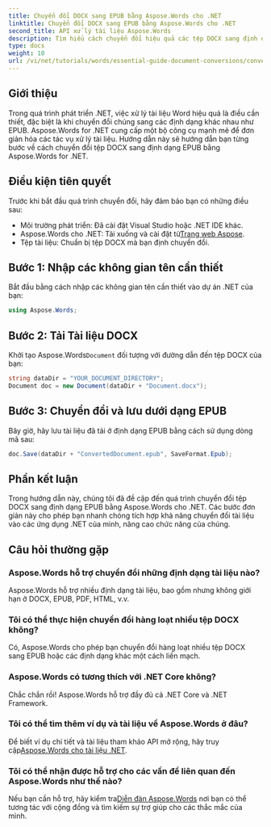 ```yaml
---
title: Chuyển đổi DOCX sang EPUB bằng Aspose.Words cho .NET
linktitle: Chuyển đổi DOCX sang EPUB bằng Aspose.Words cho .NET
second_title: API xử lý tài liệu Aspose.Words
description: Tìm hiểu cách chuyển đổi hiệu quả các tệp DOCX sang định dạng EPUB bằng Aspose.Words cho .NET. Hướng dẫn toàn diện này cung cấp từng bước.
type: docs
weight: 10
url: /vi/net/tutorials/words/essential-guide-document-conversions/convert-docx-to-epub/
---
```

## Giới thiệu

Trong quá trình phát triển .NET, việc xử lý tài liệu Word hiệu quả là điều cần thiết, đặc biệt là khi chuyển đổi chúng sang các định dạng khác nhau như EPUB. Aspose.Words for .NET cung cấp một bộ công cụ mạnh mẽ để đơn giản hóa các tác vụ xử lý tài liệu. Hướng dẫn này sẽ hướng dẫn bạn từng bước về cách chuyển đổi tệp DOCX sang định dạng EPUB bằng Aspose.Words for .NET.

## Điều kiện tiên quyết

Trước khi bắt đầu quá trình chuyển đổi, hãy đảm bảo bạn có những điều sau:

- Môi trường phát triển: Đã cài đặt Visual Studio hoặc .NET IDE khác.
-  Aspose.Words cho .NET: Tải xuống và cài đặt từ[Trang web Aspose](https://releases.aspose.com/words/net/).
- Tệp tài liệu: Chuẩn bị tệp DOCX mà bạn định chuyển đổi.

## Bước 1: Nhập các không gian tên cần thiết

Bắt đầu bằng cách nhập các không gian tên cần thiết vào dự án .NET của bạn:

```csharp
using Aspose.Words;
```

## Bước 2: Tải Tài liệu DOCX

 Khởi tạo Aspose.Words`Document` đối tượng với đường dẫn đến tệp DOCX của bạn:

```csharp
string dataDir = "YOUR_DOCUMENT_DIRECTORY";
Document doc = new Document(dataDir + "Document.docx");
```

## Bước 3: Chuyển đổi và lưu dưới dạng EPUB

Bây giờ, hãy lưu tài liệu đã tải ở định dạng EPUB bằng cách sử dụng dòng mã sau:

```csharp
doc.Save(dataDir + "ConvertedDocument.epub", SaveFormat.Epub);
```

## Phần kết luận

Trong hướng dẫn này, chúng tôi đã đề cập đến quá trình chuyển đổi tệp DOCX sang định dạng EPUB bằng Aspose.Words cho .NET. Các bước đơn giản này cho phép bạn nhanh chóng tích hợp khả năng chuyển đổi tài liệu vào các ứng dụng .NET của mình, nâng cao chức năng của chúng.

## Câu hỏi thường gặp

### Aspose.Words hỗ trợ chuyển đổi những định dạng tài liệu nào?

Aspose.Words hỗ trợ nhiều định dạng tài liệu, bao gồm nhưng không giới hạn ở DOCX, EPUB, PDF, HTML, v.v.

### Tôi có thể thực hiện chuyển đổi hàng loạt nhiều tệp DOCX không?

Có, Aspose.Words cho phép bạn chuyển đổi hàng loạt nhiều tệp DOCX sang EPUB hoặc các định dạng khác một cách liền mạch.

### Aspose.Words có tương thích với .NET Core không?

Chắc chắn rồi! Aspose.Words hỗ trợ đầy đủ cả .NET Core và .NET Framework.

### Tôi có thể tìm thêm ví dụ và tài liệu về Aspose.Words ở đâu?

 Để biết ví dụ chi tiết và tài liệu tham khảo API mở rộng, hãy truy cập[Aspose.Words cho tài liệu .NET](https://reference.aspose.com/words/net/).

### Tôi có thể nhận được hỗ trợ cho các vấn đề liên quan đến Aspose.Words như thế nào?

 Nếu bạn cần hỗ trợ, hãy kiểm tra[Diễn đàn Aspose.Words](https://forum.aspose.com/c/words/8) nơi bạn có thể tương tác với cộng đồng và tìm kiếm sự trợ giúp cho các thắc mắc của mình.
